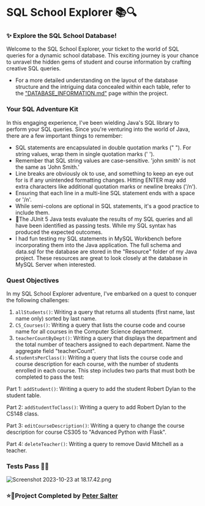 # SQL School Explorer 📚🔍

### ✨ Explore the SQL School Database!
Welcome to the SQL School Explorer, your ticket to the world of SQL queries for a dynamic school database. This exciting journey is your chance to unravel the hidden gems of student and course information by crafting creative SQL queries.
- For a more detailed understanding on the layout of the database structure and the intriguing data concealed within each table, refer to the ["DATABASE_INFORMATION.md"](https://github.com/PJSalter/SQL-School-Explorer/blob/e1cb6a4c8114c3b43e15332ff07a1c4f7e103d19/DATABASE_INFORMATION.md) page within the project.

### Your SQL Adventure Kit
In this engaging experience, I've been wielding Java's SQL library to perform your SQL queries. Since you're venturing into the world of Java, there are a few important things to remember:

- SQL statements are encapsulated in double quotation marks (" "). For string values, wrap them in single quotation marks (' ').
- Remember that SQL string values are case-sensitive. 'john smith' is not the same as 'John Smith.'
- Line breaks are obviously ok to use, and something to keep an eye out for is if any unintended formatting changes. Hitting ENTER may add extra characters like additional quotation marks or newline breaks ('/n').
- Ensuring that each line in a multi-line SQL statement ends with a space or '/n'.
- While semi-colons are optional in SQL statements, it's a good practice to include them.
- 🧪The JUnit 5 Java tests evaluate the results of my SQL queries and all have been identified as passing tests. While my SQL syntax has produced the expected outcomes.
- I had fun testing my SQL statements in MySQL Workbench before incorporating them into the Java application.
The full schema and data.sql for the database are stored in the "Resource" folder of my Java project. These resources are great to look closely at the database in MySQL Server when interested.

### Quest Objectives
In my SQL School Explorer adventure, I've embarked on a quest to conquer the following challenges:

1. `allStudents()`: Writing a query that returns all students (first name, last name only) sorted by last name.
2. `CS_Courses()`: Writing a query that lists the course code and course name for all courses in the Computer Science department.
3. `teacherCountByDept()`: Writing a query that displays the department and the total number of teachers assigned to each department. Name the aggregate field "teacherCount".
4. `studentsPerClass()`: Writing a query that lists the course code and course description for each course, with the number of students enrolled in each course.
This step includes two parts that must both be completed to pass the test:

Part 1: `addStudent()`: Writing a query to add the student Robert Dylan to the student table.

Part 2: `addStudentToClass()`: Writing a query to add Robert Dylan to the CS148 class.

Part 3: `editCourseDescription()`: Writing a query to change the course description for course CS305 to "Advanced Python with Flask".

Part 4: `deleteTeacher()`: Writing a query to remove David Mitchell as a teacher.

### Tests Pass 🙌🤩

![Screenshot 2023-10-23 at 18.17.42.png](..%2F..%2F..%2F..%2Fvar%2Ffolders%2Ffn%2F0gq2m2gj0ql7ytmr9qss7zc80000gn%2FT%2FTemporaryItems%2FNSIRD_screencaptureui_MQ5hz6%2FScreenshot%202023-10-23%20at%2018.17.42.png)

### ⭐️🚀Project Completed by [Peter Salter](https://github.com/PJSalter)